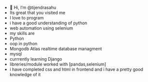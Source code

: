 - 👋 Hi, I’m @tijendrasahu
- Its great that you visited me
- I love to program
- i have a good understanding of python
- web automation using selenium
- my skills are
- Python
- oop in python
- Mongodb Atlas realtime database managment
- mysql 
- currrently learning Django
- libreries/module worked with [pandas,selenium]
- i have completed css and html in frontend and i have a pretty good knowledge of it   
<!---
tijendrasahu/tijendrasahu is a ✨ special ✨ repository because its `README.md` (this file) appears on your GitHub profile.
You can click the Preview link to take a look at your changes.
--->
